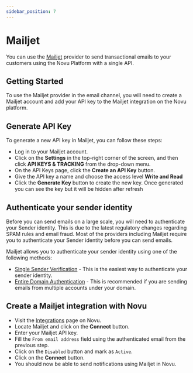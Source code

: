 ```yaml
---
sidebar_position: 7
---
```


# Mailjet

You can use the [Mailjet](https://mailjet.com/) provider to send transactional emails to your customers using the Novu Platform with a single API.

## Getting Started

To use the Mailjet provider in the email channel, you will need to create a Mailjet account and add your API key to the Mailjet integration on the Novu platform.

## Generate API Key

To generate a new API key in Mailjet, you can follow these steps:

- Log in to your Mailjet account.
- Click on the **Settings** in the top-right corner of the screen, and then click **API KEYS & TRACKING** from the drop-down menu.
- On the API Keys page, click the **Create an API Key** button.
- Give the API key a name and choose the access level **Write and Read**
- Click the **Generate Key** button to create the new key. Once generated you can see the key but it will be hidden after refresh

## Authenticate your sender identity

Before you can send emails on a large scale, you will need to authenticate your Sender identity. This is due to the latest regulatory changes regarding SPAM rules and email fraud. Most of the providers including Mailjet require you to authenticate your Sender identity before you can send emails.

Mailjet allows you to authenticate your sender identity using one of the following methods:

- [Single Sender Verification](https://dev.mailjet.com/email/guides/senders-and-domains/#sender-validation) - This is the easiest way to authenticate your sender identity.
- [Entire Domain Authentication](https://dev.mailjet.com/email/guides/senders-and-domains/#spf-and-dkim-validation) - This is recommended if you are sending emails from multiple accounts under your domain.

## Create a Mailjet integration with Novu

- Visit the [Integrations](https://web.novu.co/integrations) page on Novu.
- Locate Mailjet and click on the **Connect** button.
- Enter your Mailjet API key.
- Fill the `From email address` field using the authenticated email from the previous step.
- Click on the `Disabled` button and mark as `Active`.
- Click on the **Connect** button.
- You should now be able to send notifications using Mailjet in Novu.
